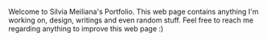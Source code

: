 Welcome to Silvia Meiliana's Portfolio.
This web page contains anything I'm working on, design, writings and even random stuff.
Feel free to reach me regarding anything to improve this web page :)
